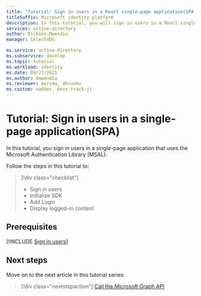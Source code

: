 ```yaml
---
title: "Tutorial: Sign in users in a React single-page application(SPA)"
titleSuffix: Microsoft identity platform
description: In this tutorial, you will sign in users in a React single-page application
services: active-directory
author: Dickson-Mwendia
manager: CelesteDG

ms.service: active-directory
ms.subservice: develop
ms.topic: tutorial
ms.workload: identity
ms.date: 09/27/2021
ms.author: dmwendia
ms.reviewer: marsma, dhruvmu
ms.custom: aaddev, devx-track-js
---
```


# Tutorial: Sign in users in a single-page application(SPA)


In this tutorial, you sign in users in a single-page application that uses the Microsoft Authentication Library (MSAL). 

Follow the steps in this tutorial to:

> [!div class="checklist"]
> - Sign in users 
> - Initialize SDK
> - Add Login 
> - Display logged-in content
 
## Prerequisites 
 
[!INCLUDE [Sign in users](includes/single-page-app/tutorials/03-sign-in-users.md)]



## Next steps

Move on to the next article in this tutorial series: 

> [!div class="nextstepaction"]
> [Call the Microsoft Graph API](tutorial-single-page-app-04-call-graph-api.md)

